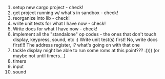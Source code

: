 1. setup new cargo project - check!
2. get project running w/ what's in sandbox - check!
3. reorganize into lib - check!
3. write unit tests for what I have now - check!
4. Write docs for what I have now - check!
4. implement all the "standalone" op codes - the ones that don't touch display, keypress, sound, etc :)
	Write unit test(s) first!
	No, write docs first!!!
	The address register, I? what's going on with that one
5. tackle display
	might be able to run some roms at this point??? :)))) (or maybe not until timers...)
6. timers
7. input
8. sound